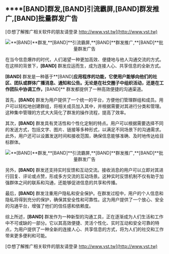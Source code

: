 ## ****[BAND]**群发,**[BAND]**引流霸屏,**[BAND]**群发推广,**[BAND]**批量群发广告**

[😍想了解推广相关软件的朋友请登录 http://www.vst.tw](http://www.vst.tw)

 <center><img src="https://vst.tw/MP4/tuiguang/png/2.png" alt="**[BAND]**群发,**[BAND]**引流霸屏,**[BAND]**群发推广,**[BAND]**批量群发广告"></center>

在当今信息爆炸的时代，人们渴望一种更加高效、便捷地与他人沟通交流的方式。在这样的背景下，**[BAND]** 群发应运而生，成为连接人心、共享信息的全新方式。

**[BAND]** 群发是一种基于**[BAND]**应用程序的功能，它使用户能够向他们的社区、团队或群体广播消息、通知和公告。无论是在社交圈子中组织活动，还是在工作团队中协调工作，**[BAND]** 群发都提供了一种高效便捷的沟通渠道。

首先，**[BAND]** 群发为用户提供了一个统一的平台，方便他们管理群组和成员。用户可以轻松地创建群组，将相关成员加入其中，并根据需要对其进行分类和管理。这种集中管理的方式大大简化了群发的操作流程，提高了效率。

其次，**[BAND]** 群发具有灵活性和个性化定制的特点。用户可以根据需要选择不同的发送方式，包括文字、图片、链接等多种形式，以满足不同场景下的沟通需求。此外，用户还可以设置发送时间和接收范围，确保信息能够准确、及时地传达给目标群体。

 <center><img src="https://vst.tw/MP4/tuiguang/png/2.png" alt="**[BAND]**群发,**[BAND]**引流霸屏,**[BAND]**群发推广,**[BAND]**批量群发广告"></center>

另外，**[BAND]** 群发还支持实时反馈和互动交流。接收消息的用户可以立即对其进行回复、评论或点赞，形成多方交流的互动场景。这种实时反馈机制不仅有助于加强群体之间的联系和沟通，还能够促进信息的共享和传播。

最后，**[BAND]** 群发注重用户隐私和安全保护。在群发过程中，用户的个人信息和隐私将得到充分的保护，确保其安全性和可靠性。这为用户提供了一个放心、安全的沟通平台，增强了他们的信任感和依赖度。

综上所述，**[BAND]** 群发作为一种新型的沟通工具，正在逐渐成为人们生活和工作中不可或缺的一部分。它以其高效便捷、灵活个性化、实时互动和安全可靠的特点，为用户提供了一种全新的连接人心、共享信息的方式，将为人们的社交和工作带来更多便利和可能。

[😍想了解推广相关软件的朋友请登录 http://www.vst.tw](http://www.vst.tw)



